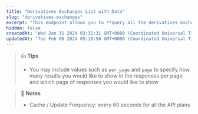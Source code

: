 ```yaml
---
title: "Derivatives Exchanges List with Data"
slug: "derivatives-exchanges"
excerpt: "This endpoint allows you to **query all the derivatives exchanges with related data (id, name, open interest, .... etc) on CoinGecko**."
hidden: false
createdAt: "Wed Jan 31 2024 03:32:31 GMT+0000 (Coordinated Universal Time)"
updatedAt: "Tue Feb 06 2024 05:10:56 GMT+0000 (Coordinated Universal Time)"
---
```

> 👍 **Tips**
> 
> - You may include values such as `per_page` and `page` to specify how many results you would like to show in the responses per page and which page of responses you would like to show

> 📘 **Notes**
> 
> - Cache / Update Frequency:  every 60 seconds for all the API plans
